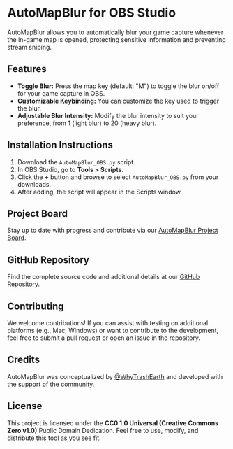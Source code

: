 # AutoMapBlur for OBS Studio

AutoMapBlur allows you to automatically blur your game capture whenever the in-game map is opened, protecting sensitive information and preventing stream sniping.

## Features
- **Toggle Blur:** Press the map key (default: "M") to toggle the blur on/off for your game capture in OBS.
- **Customizable Keybinding:** You can customize the key used to trigger the blur.
- **Adjustable Blur Intensity:** Modify the blur intensity to suit your preference, from 1 (light blur) to 20 (heavy blur).

## Installation Instructions
1. Download the `AutoMapBlur_OBS.py` script.
2. In OBS Studio, go to **Tools > Scripts**.
3. Click the **+** button and browse to select `AutoMapBlur_OBS.py` from your downloads.
4. After adding, the script will appear in the Scripts window.

## Project Board
Stay up to date with progress and contribute via our [AutoMapBlur Project Board](https://github.com/users/WhyTrashEarth/projects/1).

## GitHub Repository
Find the complete source code and additional details at our [GitHub Repository](https://github.com/WhyTrashEarth/AUTOMAPBLUR).

## Contributing
We welcome contributions!
If you can assist with testing on additional platforms (e.g., Mac, Windows) or want to contribute to the development, feel free to submit a pull request or open an issue in the repository.

## Credits
AutoMapBlur was conceptualized by [@WhyTrashEarth](https://x.com/WhyTrashEarth) and developed with the support of the community.

## License
This project is licensed under the **CC0 1.0 Universal (Creative Commons Zero v1.0)** Public Domain Dedication. Feel free to use, modify, and distribute this tool as you see fit.
